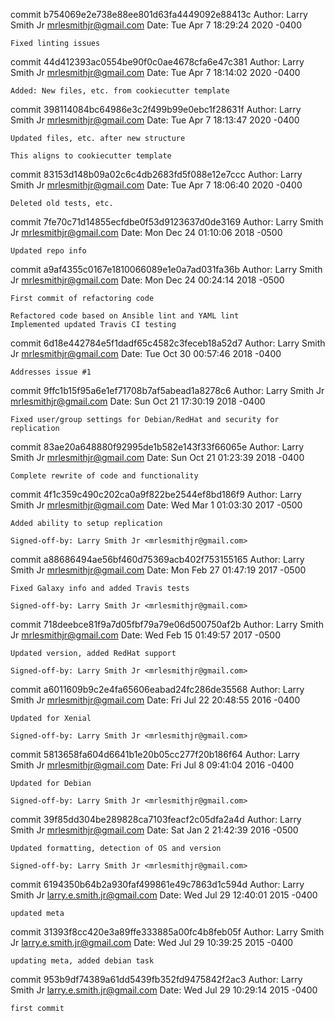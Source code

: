 commit b754069e2e738e88ee801d63fa4449092e88413c
Author: Larry Smith Jr <mrlesmithjr@gmail.com>
Date:   Tue Apr 7 18:29:24 2020 -0400

    Fixed linting issues

commit 44d412393ac0554be90f0c0ae4678cfa6e47c381
Author: Larry Smith Jr <mrlesmithjr@gmail.com>
Date:   Tue Apr 7 18:14:02 2020 -0400

    Added: New files, etc. from cookiecutter template

commit 398114084bc64986e3c2f499b99e0ebc1f28631f
Author: Larry Smith Jr <mrlesmithjr@gmail.com>
Date:   Tue Apr 7 18:13:47 2020 -0400

    Updated files, etc. after new structure
    
    This aligns to cookiecutter template

commit 83153d148b09a02c6c4db2683fd5f088e12e7ccc
Author: Larry Smith Jr <mrlesmithjr@gmail.com>
Date:   Tue Apr 7 18:06:40 2020 -0400

    Deleted old tests, etc.

commit 7fe70c71d14855ecfdbe0f53d9123637d0de3169
Author: Larry Smith Jr <mrlesmithjr@gmail.com>
Date:   Mon Dec 24 01:10:06 2018 -0500

    Updated repo info

commit a9af4355c0167e1810066089e1e0a7ad031fa36b
Author: Larry Smith Jr <mrlesmithjr@gmail.com>
Date:   Mon Dec 24 00:24:14 2018 -0500

    First commit of refactoring code
    
    Refactored code based on Ansible lint and YAML lint
    Implemented updated Travis CI testing

commit 6d18e442784e5f1dadf65c4582c3feceb18a52d7
Author: Larry Smith Jr <mrlesmithjr@gmail.com>
Date:   Tue Oct 30 00:57:46 2018 -0400

    Addresses issue #1

commit 9ffc1b15f95a6e1ef71708b7af5abead1a8278c6
Author: Larry Smith Jr <mrlesmithjr@gmail.com>
Date:   Sun Oct 21 17:30:19 2018 -0400

    Fixed user/group settings for Debian/RedHat and security for replication

commit 83ae20a648880f92995de1b582e143f33f66065e
Author: Larry Smith Jr <mrlesmithjr@gmail.com>
Date:   Sun Oct 21 01:23:39 2018 -0400

    Complete rewrite of code and functionality

commit 4f1c359c490c202ca0a9f822be2544ef8bd186f9
Author: Larry Smith Jr <mrlesmithjr@gmail.com>
Date:   Wed Mar 1 01:03:30 2017 -0500

    Added ability to setup replication
    
    Signed-off-by: Larry Smith Jr <mrlesmithjr@gmail.com>

commit a88686494ae56bf460d75369acb402f753155165
Author: Larry Smith Jr <mrlesmithjr@gmail.com>
Date:   Mon Feb 27 01:47:19 2017 -0500

    Fixed Galaxy info and added Travis tests
    
    Signed-off-by: Larry Smith Jr <mrlesmithjr@gmail.com>

commit 718deebce81f9a7d05fbf79a79e06d500750af2b
Author: Larry Smith Jr <mrlesmithjr@gmail.com>
Date:   Wed Feb 15 01:49:57 2017 -0500

    Updated version, added RedHat support
    
    Signed-off-by: Larry Smith Jr <mrlesmithjr@gmail.com>

commit a6011609b9c2e4fa65606eabad24fc286de35568
Author: Larry Smith Jr <mrlesmithjr@gmail.com>
Date:   Fri Jul 22 20:48:55 2016 -0400

    Updated for Xenial
    
    Signed-off-by: Larry Smith Jr <mrlesmithjr@gmail.com>

commit 5813658fa604d6641b1e20b05cc277f20b186f64
Author: Larry Smith Jr <mrlesmithjr@gmail.com>
Date:   Fri Jul 8 09:41:04 2016 -0400

    Updated for Debian
    
    Signed-off-by: Larry Smith Jr <mrlesmithjr@gmail.com>

commit 39f85dd304be289828ca7103feacf2c05dfa2a4d
Author: Larry Smith Jr <mrlesmithjr@gmail.com>
Date:   Sat Jan 2 21:42:39 2016 -0500

    Updated formatting, detection of OS and version
    
    Signed-off-by: Larry Smith Jr <mrlesmithjr@gmail.com>

commit 6194350b64b2a930faf499861e49c7863d1c594d
Author: Larry Smith Jr <larry.e.smith.jr@gmail.com>
Date:   Wed Jul 29 12:40:01 2015 -0400

    updated meta

commit 31393f8cc420e3a89ffe333885a00fc4b8feb05f
Author: Larry Smith Jr <larry.e.smith.jr@gmail.com>
Date:   Wed Jul 29 10:39:25 2015 -0400

    updating meta, added debian task

commit 953b9df74389a61dd5439fb352fd9475842f2ac3
Author: Larry Smith Jr <larry.e.smith.jr@gmail.com>
Date:   Wed Jul 29 10:29:14 2015 -0400

    first commit
